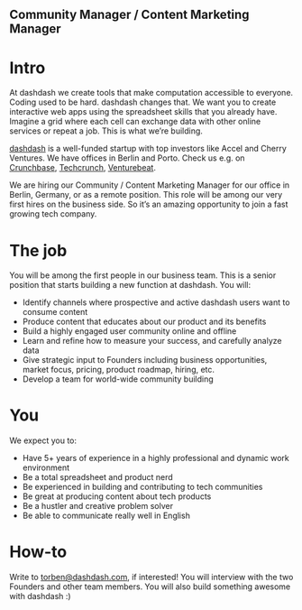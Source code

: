 ## Community Manager / Content Marketing Manager
# Intro
At dashdash we create tools that make computation accessible to everyone.
Coding used to be hard. dashdash changes that. We want you to create interactive web apps using the spreadsheet skills that you already have. Imagine a grid where each cell can exchange data with other online services or repeat a job. This is what we’re building.

[dashdash](https://dashdash.com/) is a well-funded startup with top investors like Accel and Cherry Ventures. We have offices in Berlin and Porto. Check us e.g. on [Crunchbase](https://www.crunchbase.com/organization/dashdash), [Techcrunch](https://techcrunch.com/2018/05/16/dashdash-a-platform-to-create-web-apps-using-only-spreadsheet-skills-nabs-8m-led-by-accel/), [Venturebeat](https://venturebeat.com/2018/05/16/accel-leads-8-million-investment-in-dashdash-to-create-web-apps-from-spreadsheets/).

We are hiring our Community / Content Marketing Manager for our office in Berlin, Germany, or as a remote position. This role will be among our very first hires on the business side. So it’s an amazing opportunity to join a fast growing tech company. 

# The job
You will be among the first people in our business team. This is a senior position that starts building a new function at dashdash. You will:
* Identify channels where prospective and active dashdash users want to consume content
* Produce content that educates about our product and its benefits
* Build a highly engaged user community online and offline
* Learn and refine how to measure your success, and carefully analyze data
* Give strategic input to Founders including business opportunities, market focus, pricing, product roadmap, hiring, etc.
* Develop a team for world-wide community building

# You
We expect you to:
* Have 5+ years of experience in a highly professional and dynamic work environment
* Be a total spreadsheet and product nerd
* Be experienced in building and contributing to tech communities 
* Be great at producing content about tech products
* Be a hustler and creative problem solver
* Be able to communicate really well in English

# How-to
Write to torben@dashdash.com, if interested! You will interview with the two Founders and other team members. You will also build something awesome with dashdash :)
